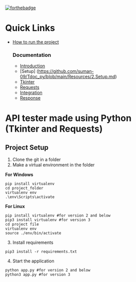 
<!-- The links have to be edited -->
[![forthebadge](https://forthebadge.com/images/badges/made-with-python.svg)](https://forthebadge.com)


# Quick Links

- [How to run the project](https://github.com/suman-09/Tdoc_py#api-tester-made-using-python-tkinter-and-requests)
    
    ### Documentation
    - [Introduction](https://github.com/suman-09/Tdoc_py/blob/main/Resources/1.Introduction.md)
    - [Setup] (https://github.com/suman-09/Tdoc_py/blob/main/Resources/2.Setup.md)
    - [Tkinter](https://github.com/suman-09/Tdoc_py/blob/main/Tkinter.md)
    - [Requests](https://github.com/suman-09/Tdoc_py/blob/main/Resources/4.Requests.md)
    - [Integration](https://github.com/suman-09/Tdoc_py/blob/main/Resources/5.Integration.md)
    - [Response](https://github.com/suman-09/Tdoc_py/blob/main/Resources/6.Response.md)


# API tester made using Python (Tkinter and Requests)

## Project Setup

1. Clone the git in a folder
2. Make a virtual environment in the folder

**For Windows**
```
pip install virtualenv
cd project_folder
virtualenv env
.\env\Scripts\activate
```

**For Linux**
```
pip install virtualenv #for version 2 and below 
pip3 install virtualenv #for version 3
cd project file
virtualenv env
source ./env/bin/activate
```

3. Install requirements
```
pip3 install -r requirements.txt
```


4. Start the application
```
python app.py #for version 2 and below
python3 app.py #for version 3
```
